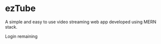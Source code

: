# ezTube
A simple and easy to use video streaming web app developed using MERN stack.

Login remaining